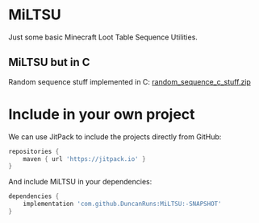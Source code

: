 # MiLTSU
Just some basic Minecraft Loot Table Sequence Utilities.

## MiLTSU but in C

Random sequence stuff implemented in C:
[random_sequence_c_stuff.zip](https://github.com/DuncanRuns/MiLTSU/files/11916009/random_sequence_c_stuff.zip)

# Include in your own project

We can use JitPack to include the projects directly from GitHub:

```groovy
repositories {
    maven { url 'https://jitpack.io' }
}
```
And include MiLTSU in your dependencies:
```groovy
dependencies {
    implementation 'com.github.DuncanRuns:MiLTSU:-SNAPSHOT'
}
```